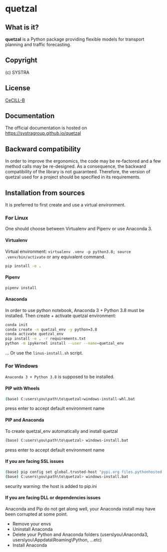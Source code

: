 # quetzal
## What is it?
**quetzal** is a Python package providing flexible models for transport planning and traffic forecasting.
## Copyright
(c) SYSTRA
## License
[CeCILL-B](LICENSE.md)
## Documentation
The official documentation is hosted on https://systragroup.github.io/quetzal
## Backward compatibility
In order to improve the ergonomics, the code may be re-factored and a few method calls may be re-designed. As a consequence, the backward compatibility of the library is not guaranteed. Therefore, the version of quetzal used for a project should be specified in its requirements.
## Installation from sources
It is preferred to first create and use a virtual environment.
### For Linux
One should choose between Virtualenv and Pipenv or use Anaconda 3.
#### Virtualenv
Virtual environment: `virtualenv .venv -p python3.8; source .venv/bin/activate` or any equivalent command.

```bash
pip install -e .
```

#### Pipenv
```bash
pipenv install
```

#### Anaconda
In order to use python notebook, Anaconda 3 + Python 3.8 must be installed.
Then create + activate quetzal environment:
```bash
conda init
conda create -n quetzal_env -y python=3.8
conda activate quetzal_env
pip install -e . -r requirements.txt
python -m ipykernel install --user --name=quetzal_env
```

... Or use the `linus-install.sh` script.

### For Windows
`Anaconda 3 + Python 3.8` is supposed to be installed.

#### PIP with Wheels 
```bash
(base) C:users\you\path\to\quetzal>windows-install-whl.bat
```
press enter to accept default environment name
#### PIP and Anaconda 
To create quetzal_env automatically and install quetzal 
```bash
(base) C:users\you\path\to\quetzal> windows-install.bat
```
press enter to accept default environment name
#### If you are facing SSL issues
```bash
(base) pip config set global.trusted-host "pypi.org files.pythonhosted.org"
(base) C:users\you\path\to\quetzal> windows-install.bat
```
security warning: the host is added to pip.ini

#### If you are facing DLL or dependencies issues
Anaconda and Pip do not get along well, your Anaconda install may have been corrupted at some point.
- Remove your envs
- Uninstall Anaconda
- Delete your Python and Anaconda folders (users\you\Anaconda3, users\you\Appdata\Roaming\Python, ...etc)
- Install Anaconda 
